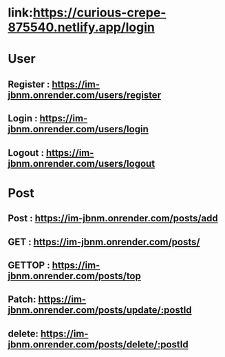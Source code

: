 
# link:https://curious-crepe-875540.netlify.app/login


# User

## Register : https://im-jbnm.onrender.com/users/register

## Login : https://im-jbnm.onrender.com/users/login

## Logout : https://im-jbnm.onrender.com/users/logout

# Post

## Post : https://im-jbnm.onrender.com/posts/add

## GET : https://im-jbnm.onrender.com/posts/

## GETTOP : https://im-jbnm.onrender.com/posts/top

## Patch: https://im-jbnm.onrender.com/posts/update/:postId

## delete: https://im-jbnm.onrender.com/posts/delete/:postId
